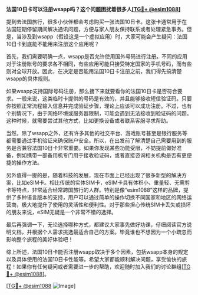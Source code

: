 **法国10日卡可以注册wsapp吗？这个问题困扰着很多人[[TG💪+ @esim1088](https://t.me/s/esim1088)]**

提到去法国旅行，很多小伙伴都会考虑购买一张法国10日卡。这张卡通常用于在法国短期停留期间解决通讯问题，方便与家人朋友保持联系或者处理紧急事务。但是，当涉及到wsapp（假设这是一个虚拟应用）时，大家可能会产生疑问：法国10日卡到底能不能用来注册这个应用呢？

首先，我们需要明确一点，wsapp是否允许使用国外号码进行注册。不同的应用对于注册账号的要求各不相同，有些应用可能只接受特定国家的手机号码，而有些则对全球开放。因此，在决定是否能用法国10日卡注册之前，我们得先搞清楚wsapp的具体规则。

如果wsapp支持国际号码注册，那么接下来就要看你的法国10日卡是否符合要求。一般来说，这类临时卡提供的号码是有效的，并且能够接收短信验证码。只要你按照正常流程输入信息并完成验证步骤，理论上应该可以成功注册。不过，也有个别情况下，由于网络环境或服务器限制，可能会遇到无法接收到验证码的问题。这种时候，就需要尝试其他方式，比如更换设备或者联系客服寻求帮助。

当然，除了wsapp之外，还有许多其他的社交平台、游戏账号甚至是银行服务等都需要通过手机验证来确保账户安全。所以，在出发前了解清楚自己需要用到的服务是否兼容法国10日卡非常重要。如果你发现某些功能受限，不妨提前做好准备，例如携带一部备用机专门用于接收验证码，或者直接咨询相关机构是否有更便捷的操作方法。

另外值得一提的是，随着科技的发展，现在市面上已经出现了很多新型的解决方案，比如eSIM卡。相比传统的实体SIM卡，eSIM卡具有体积小、重量轻、无需剪卡等特点，非常适合经常跨国旅行的人群。特别是像“esim1088”这样的品牌，提供了多种语言版本的支持，用户可以通过简单的操作切换不同国家和地区的网络运营商，极大地提升了使用的灵活性和便利性。对于那些担心传统SIM卡丢失或损坏的朋友来说，eSIM无疑是一个非常不错的选择。

最后再强调一下，无论选择哪种方式，都建议大家事先做好功课，仔细阅读官方说明文档，并根据个人需求挑选最适合自己的方案。毕竟谁也不想因为一个小疏忽而影响整个旅程的美好体验吧！

综上所述，法国10日卡能否注册wsapp取决于多个因素，包括wsapp本身的规定以及具体使用的法国10日卡性能等。希望大家都能顺利解决问题，享受愉快的旅程！如果你有任何疑问或者需要进一步的帮助，欢迎随时加入我们的讨论群组[[TG💪+ @esim1088](https://t.me/s/esim1088)]。

[[TG💪+ @esim1088](https://t.me/s/esim1088) ![Image](https://i.postimg.cc/4NQfJmqS/Snipaste-2025-05-13-00-14-12.png)]